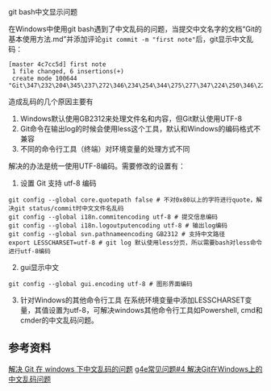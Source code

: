 git bash中文显示问题

在Windows中使用git bash遇到了中文乱码的问题，当提交中文名字的文档“Git的基本使用方法.md”并添加评论`git commit -m "first note"`后，git显示中文乱码：

```
[master 4c7cc5d] first note
 1 file changed, 6 insertions(+)
 create mode 100644 "Git\347\232\204\345\237\272\346\234\254\344\275\277\347\224\250\346\226\271\346\263\225.md"
```

造成乱码的几个原因主要有

1. Windows默认使用GB2312来处理文件名和内容，但Git默认使用UTF-8
2. Git命令在输出log的时候会使用less这个工具，默认和Windows的编码格式不兼容
3. 不同的命令行工具（终端）对环境变量的处理方式不同

解决的办法是统一使用UTF-8编码。需要修改的设置有：
1. 设置 Git 支持 utf-8 编码
```
git config --global core.quotepath false # 不对0x80以上的字符进行quote，解决git status/commit时中文文件名乱码
git config --global i18n.commitencoding utf-8 # 提交信息编码
git config --global i18n.logoutputencoding utf-8 # 输出log编码
git config --global svn.pathnameencoding GB2312 # 支持中文路径
export LESSCHARSET=utf-8 # git log 默认使用less分页，所以需要bash对less命令进行utf-8编码

```

2.  gui显示中文

```
git config --global gui.encoding utf-8 # 图形界面编码
```

3. 针对Windows的其他命令行工具
在系统环境变量中添加LESSCHARSET变量，其值设置为utf-8，可解决windows其他命令行工具如Powershell, cmd和cmder的中文乱码问题。

## 参考资料
[解决 Git 在 windows 下中文乱码的问题](https://gist.github.com/nightire/5069597)
[g4e常见问题#4 解决Git在Windows上的中文乱码问题](https://devopshub.cn/2018/01/07/g4e-faq-4-git-encoding-error/)